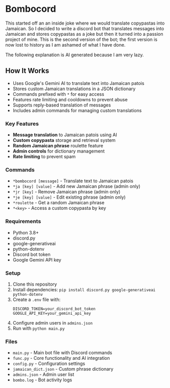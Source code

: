 # Bombocord
This started off an an inside joke where we would translate copypastas into Jamaican. So I decided to write a discord bot that translates messages into Jamaican and stores copypastas as a joke but then it turned into a passion project of mine. This is the second version of the bot; the first version is now lost to history as I am ashamed of what I have done.

The following explanation is AI generated because I am very lazy.

## How It Works
- Uses Google's Gemini AI to translate text into Jamaican patois
- Stores custom Jamaican translations in a JSON dictionary
- Commands prefixed with `*` for easy access
- Features rate limiting and cooldowns to prevent abuse
- Supports reply-based translation of messages
- Includes admin commands for managing custom translations

### Key Features
- **Message translation** to Jamaican patois using AI
- **Custom copypasta** storage and retrieval system
- **Random Jamaican phrase** roulette feature
- **Admin controls** for dictionary management
- **Rate limiting** to prevent spam

### Commands
- `*bombocord [message]` - Translate text to Jamaican patois
- `*ja [key] [value]` - Add new Jamaican phrase (admin only)
- `*jr [key]` - Remove Jamaican phrase (admin only) 
- `*je [key] [value]` - Edit existing phrase (admin only)
- `*roulette` - Get a random Jamaican phrase
- `*<key>` - Access a custom copypasta by key
### Requirements
- Python 3.8+
- discord.py
- google-generativeai
- python-dotenv
- Discord bot token
- Google Gemini API key

### Setup
1. Clone this repository
2. Install dependencies: `pip install discord.py google-generativeai python-dotenv`
3. Create a `.env` file with:
   ```
   DISCORD_TOKEN=your_discord_bot_token
   GOOGLE_API_KEY=your_gemini_api_key
   ```
4. Configure admin users in `admins.json`
5. Run with `python main.py`

### Files
- `main.py` - Main bot file with Discord commands
- `func.py` - Core functionality and AI integration
- `config.py` - Configuration settings
- `jamaican_dict.json` - Custom phrase dictionary
- `admins.json` - Admin user list
- `bombo.log` - Bot activity logs

